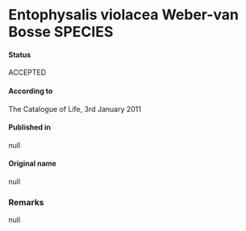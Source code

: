 Entophysalis violacea Weber-van Bosse SPECIES
=======

#### Status
ACCEPTED

#### According to
The Catalogue of Life, 3rd January 2011

#### Published in
null

#### Original name
null

### Remarks
null